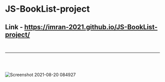 # JS-BookList-project
## Link - https://imran-2021.github.io/JS-BookList-project/ <br/> <br/> <hr/> <br/>
![Screenshot 2021-08-20 084927](https://user-images.githubusercontent.com/76750607/130171917-75ea0a40-5971-4964-89d9-37ff60886691.png)

